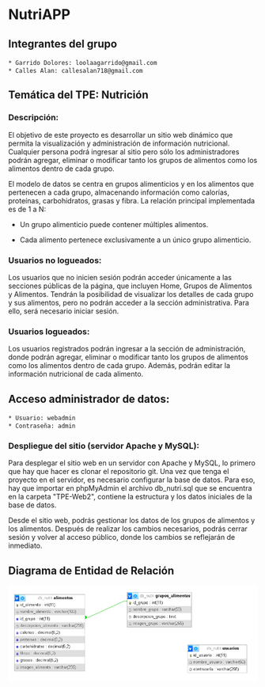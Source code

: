 # NutriAPP

## Integrantes del grupo
    * Garrido Dolores: loolaagarrido@gmail.com    
    * Calles Alan: callesalan718@gmail.com

## Temática del TPE: Nutrición

### Descripción:
El objetivo de este proyecto es desarrollar un sitio web dinámico que permita la visualización y administración de información nutricional. 
Cualquier persona podrá ingresar al sitio pero sólo los administradores podrán agregar, eliminar o modificar tanto los grupos de alimentos como los alimentos dentro de cada grupo.

El modelo de datos se centra en grupos alimenticios y en los alimentos que pertenecen a cada grupo, almacenando información como calorías, proteínas, carbohidratos, grasas y fibra.
La relación principal implementada es de 1 a N:

* Un grupo alimenticio puede contener múltiples alimentos.

* Cada alimento pertenece exclusivamente a un único grupo alimenticio.

### Usuarios no logueados:
Los usuarios que no inicien sesión podrán acceder únicamente a las secciones públicas de la página, que incluyen Home, Grupos de Alimentos y Alimentos. Tendrán la posibilidad de visualizar los detalles de cada grupo y sus alimentos, pero no podrán acceder a la sección administrativa. Para ello, será necesario iniciar sesión.

### Usuarios logueados:
Los usuarios registrados podrán ingresar a la sección de administración, donde podrán agregar, eliminar o modificar tanto los grupos de alimentos como los alimentos dentro de cada grupo. Además, podrán editar la información nutricional de cada alimento.

## Acceso administrador de datos:
    * Usuario: webadmin    
    * Contraseña: admin

### Despliegue del sitio (servidor Apache y MySQL):
Para desplegar el sitio web en un servidor con Apache y MySQL, lo primero que hay que hacer es clonar el repositorio git. Una vez que tenga el proyecto en el servidor, es necesario configurar la base de datos. Para eso, hay que importar en phpMyAdmin el archivo db_nutri.sql que se encuentra en la carpeta "TPE-Web2", contiene la estructura y los datos iniciales de la base de datos.

Desde el sitio web, podrás gestionar los datos de los grupos de alimentos y los alimentos. Después de realizar los cambios necesarios, podrás cerrar sesión y volver al acceso público, donde los cambios se reflejarán de inmediato. 

## Diagrama de Entidad de Relación
![Diagrama Entidad Relación](/der.png)